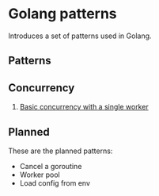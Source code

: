 # Golang patterns

Introduces a set of patterns used in Golang.

## Patterns

## Concurrency

1. [Basic concurrency with a single worker](./concurrency/1_goroutines_with_channel/)

## Planned

These are the planned patterns:

- Cancel a goroutine
- Worker pool
- Load config from env
